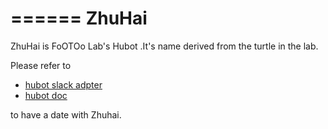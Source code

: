 ======
ZhuHai
======

ZhuHai is FoOTOo Lab's Hubot .It's name derived from the turtle in the lab.

Please refer to

* [hubot slack adpter](https://github.com/tinyspeck/hubot-slack)
* [hubot doc](https://github.com/github/hubot/tree/master/docs)

to have a date with Zhuhai.



